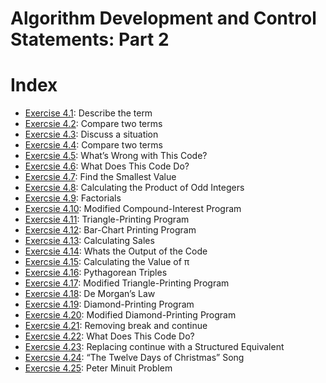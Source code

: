 # Algorithm Development and Control Statements: Part 2

# Index

- [Exercise 4.1](04_01.md): Describe the term
- [Exercsie 4.2](04_02.md): Compare two terms
- [Exercsie 4.3](04_03.md): Discuss a situation
- [Exercsie 4.4](04_04.md): Compare two terms
- [Exercsie 4.5](04_05.md): What’s Wrong with This Code?
- [Exercsie 4.6](04_06.md): What Does This Code Do?
- [Exercsie 4.7](04_07.md): Find the Smallest Value
- [Exercsie 4.8](04_08.md): Calculating the Product of Odd Integers
- [Exercsie 4.9](04_09.md): Factorials
- [Exercsie 4.10](04_10.md): Modified Compound-Interest Program
- [Exercsie 4.11](04_11.md): Triangle-Printing Program
- [Exercsie 4.12](04_12.md): Bar-Chart Printing Program
- [Exercsie 4.13](04_13.md): Calculating Sales
- [Exercsie 4.14](04_14.md): Whats the Output of the Code
- [Exercsie 4.15](04_15.md): Calculating the Value of π
- [Exercsie 4.16](04_16.md): Pythagorean Triples
- [Exercsie 4.17](04_17.md): Modified Triangle-Printing Program
- [Exercsie 4.18](04_18.md): De Morgan’s Law
- [Exercsie 4.19](04_19.md): Diamond-Printing Program
- [Exercsie 4.20](04_20.md): Modified Diamond-Printing Program
- [Exercsie 4.21](04_21.md): Removing break and continue
- [Exercsie 4.22](04_22.md): What Does This Code Do?
- [Exercsie 4.23](04_23.md): Replacing continue with a Structured Equivalent
- [Exercsie 4.24](04_24.md): “The Twelve Days of Christmas” Song
- [Exercsie 4.25](04_25.md): Peter Minuit Problem